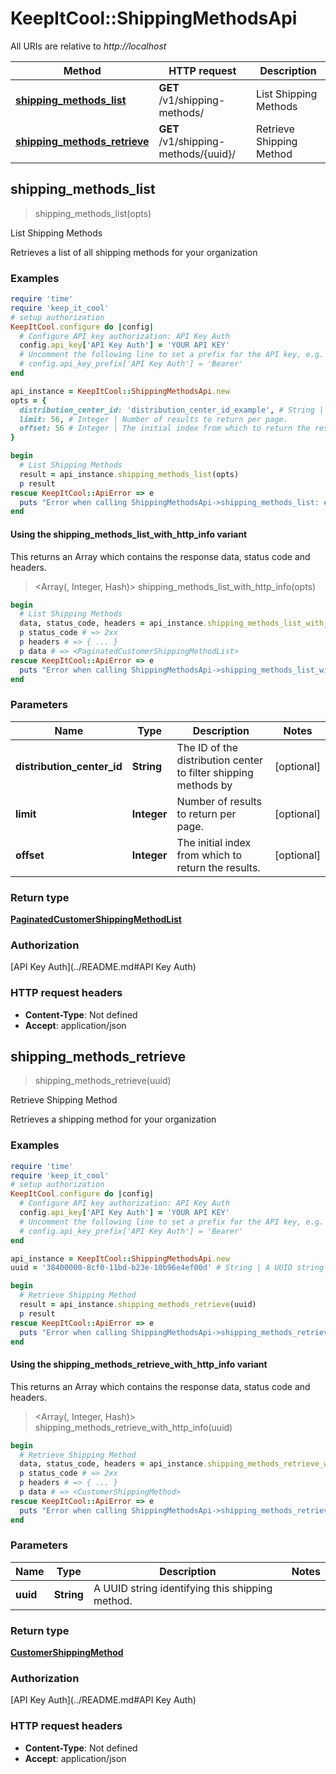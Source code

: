 # KeepItCool::ShippingMethodsApi

All URIs are relative to *http://localhost*

| Method | HTTP request | Description |
| ------ | ------------ | ----------- |
| [**shipping_methods_list**](ShippingMethodsApi.md#shipping_methods_list) | **GET** /v1/shipping-methods/ | List Shipping Methods |
| [**shipping_methods_retrieve**](ShippingMethodsApi.md#shipping_methods_retrieve) | **GET** /v1/shipping-methods/{uuid}/ | Retrieve Shipping Method |


## shipping_methods_list

> <PaginatedCustomerShippingMethodList> shipping_methods_list(opts)

List Shipping Methods

Retrieves a list of all shipping methods for your organization

### Examples

```ruby
require 'time'
require 'keep_it_cool'
# setup authorization
KeepItCool.configure do |config|
  # Configure API key authorization: API Key Auth
  config.api_key['API Key Auth'] = 'YOUR API KEY'
  # Uncomment the following line to set a prefix for the API key, e.g. 'Bearer' (defaults to nil)
  # config.api_key_prefix['API Key Auth'] = 'Bearer'
end

api_instance = KeepItCool::ShippingMethodsApi.new
opts = {
  distribution_center_id: 'distribution_center_id_example', # String | The ID of the distribution center to filter shipping methods by
  limit: 56, # Integer | Number of results to return per page.
  offset: 56 # Integer | The initial index from which to return the results.
}

begin
  # List Shipping Methods
  result = api_instance.shipping_methods_list(opts)
  p result
rescue KeepItCool::ApiError => e
  puts "Error when calling ShippingMethodsApi->shipping_methods_list: #{e}"
end
```

#### Using the shipping_methods_list_with_http_info variant

This returns an Array which contains the response data, status code and headers.

> <Array(<PaginatedCustomerShippingMethodList>, Integer, Hash)> shipping_methods_list_with_http_info(opts)

```ruby
begin
  # List Shipping Methods
  data, status_code, headers = api_instance.shipping_methods_list_with_http_info(opts)
  p status_code # => 2xx
  p headers # => { ... }
  p data # => <PaginatedCustomerShippingMethodList>
rescue KeepItCool::ApiError => e
  puts "Error when calling ShippingMethodsApi->shipping_methods_list_with_http_info: #{e}"
end
```

### Parameters

| Name | Type | Description | Notes |
| ---- | ---- | ----------- | ----- |
| **distribution_center_id** | **String** | The ID of the distribution center to filter shipping methods by | [optional] |
| **limit** | **Integer** | Number of results to return per page. | [optional] |
| **offset** | **Integer** | The initial index from which to return the results. | [optional] |

### Return type

[**PaginatedCustomerShippingMethodList**](PaginatedCustomerShippingMethodList.md)

### Authorization

[API Key Auth](../README.md#API Key Auth)

### HTTP request headers

- **Content-Type**: Not defined
- **Accept**: application/json


## shipping_methods_retrieve

> <CustomerShippingMethod> shipping_methods_retrieve(uuid)

Retrieve Shipping Method

Retrieves a shipping method for your organization

### Examples

```ruby
require 'time'
require 'keep_it_cool'
# setup authorization
KeepItCool.configure do |config|
  # Configure API key authorization: API Key Auth
  config.api_key['API Key Auth'] = 'YOUR API KEY'
  # Uncomment the following line to set a prefix for the API key, e.g. 'Bearer' (defaults to nil)
  # config.api_key_prefix['API Key Auth'] = 'Bearer'
end

api_instance = KeepItCool::ShippingMethodsApi.new
uuid = '38400000-8cf0-11bd-b23e-10b96e4ef00d' # String | A UUID string identifying this shipping method.

begin
  # Retrieve Shipping Method
  result = api_instance.shipping_methods_retrieve(uuid)
  p result
rescue KeepItCool::ApiError => e
  puts "Error when calling ShippingMethodsApi->shipping_methods_retrieve: #{e}"
end
```

#### Using the shipping_methods_retrieve_with_http_info variant

This returns an Array which contains the response data, status code and headers.

> <Array(<CustomerShippingMethod>, Integer, Hash)> shipping_methods_retrieve_with_http_info(uuid)

```ruby
begin
  # Retrieve Shipping Method
  data, status_code, headers = api_instance.shipping_methods_retrieve_with_http_info(uuid)
  p status_code # => 2xx
  p headers # => { ... }
  p data # => <CustomerShippingMethod>
rescue KeepItCool::ApiError => e
  puts "Error when calling ShippingMethodsApi->shipping_methods_retrieve_with_http_info: #{e}"
end
```

### Parameters

| Name | Type | Description | Notes |
| ---- | ---- | ----------- | ----- |
| **uuid** | **String** | A UUID string identifying this shipping method. |  |

### Return type

[**CustomerShippingMethod**](CustomerShippingMethod.md)

### Authorization

[API Key Auth](../README.md#API Key Auth)

### HTTP request headers

- **Content-Type**: Not defined
- **Accept**: application/json

